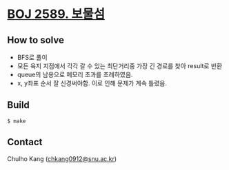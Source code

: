 # [BOJ 2589. 보물섬](https://www.acmicpc.net/problem/2589)


## How to solve
* BFS로 풀이
* 모든 육지 지점에서 각각 갈 수 있는 최단거리중 가장 긴 경로를 찾아 result로 반환
* queue의 남용으로 메모리 초과를 초례하였음.
* x, y좌표 순서 잘 신경써야함. 이로 인해 문제가 계속 틀렸음.


## Build

```
$ make
```

## Contact
Chulho Kang ([chkang0912@snu.ac.kr](mailto:chkang0912@snu.ac.kr))


